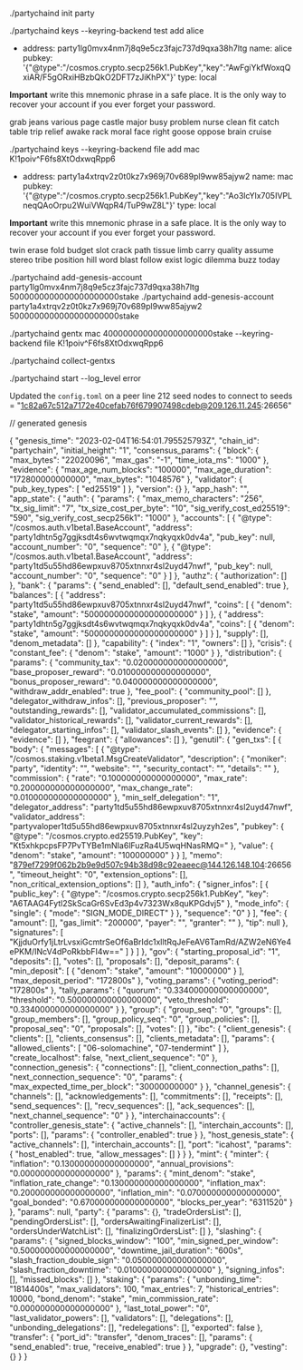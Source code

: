
./partychaind init party 

./partychaind keys --keyring-backend test add alice  

- address: party1lg0mvx4nm7j8q9e5cz3fajc737d9qxa38h7ltg
  name: alice
  pubkey: '{"@type":"/cosmos.crypto.secp256k1.PubKey","key":"AwFgiYkfWoxqQxiAR/F5gORxiHBzbQkO2DFT7zJiKhPX"}'
  type: local


**Important** write this mnemonic phrase in a safe place.
It is the only way to recover your account if you ever forget your password.

grab jeans various page castle major busy problem nurse clean fit catch table trip relief awake rack moral face right goose oppose brain cruise

./partychaind keys --keyring-backend file add mac  
K!1poiv^F6fs8XtOdxwqRpp6
- address: party1a4xtrqv2z0t0kz7x969j70v689pl9ww85ajyw2
  name: mac
  pubkey: '{"@type":"/cosmos.crypto.secp256k1.PubKey","key":"Ao3lcYlx705IVPLneqQAoOrpu2WuiVWqpR4/TuP9wZ8L"}'
  type: local


**Important** write this mnemonic phrase in a safe place.
It is the only way to recover your account if you ever forget your password.

twin erase fold budget slot crack path tissue limb carry quality assume stereo tribe position hill word blast follow exist logic dilemma buzz today


./partychaind add-genesis-account party1lg0mvx4nm7j8q9e5cz3fajc737d9qxa38h7ltg 5000000000000000000000stake 
./partychaind add-genesis-account party1a4xtrqv2z0t0kz7x969j70v689pl9ww85ajyw2 5000000000000000000000stake 

./partychaind gentx mac  4000000000000000000000stake  --keyring-backend file
K!1poiv^F6fs8XtOdxwqRpp6

./partychaind collect-gentxs

./partychaind start --log_level error

Updated the `config.toml` on a peer line 212 seed nodes to connect to 
seeds = "1c82a67c512a7172e40cefab76f679907498cdeb@209.126.11.245:26656"


// generated genesis 

{
  "genesis_time": "2023-02-04T16:54:01.795525793Z",
  "chain_id": "partychain",
  "initial_height": "1",
  "consensus_params": {
    "block": {
      "max_bytes": "22020096",
      "max_gas": "-1",
      "time_iota_ms": "1000"
    },
    "evidence": {
      "max_age_num_blocks": "100000",
      "max_age_duration": "172800000000000",
      "max_bytes": "1048576"
    },
    "validator": {
      "pub_key_types": [
        "ed25519"
      ]
    },
    "version": {}
  },
  "app_hash": "",
  "app_state": {
    "auth": {
      "params": {
        "max_memo_characters": "256",
        "tx_sig_limit": "7",
        "tx_size_cost_per_byte": "10",
        "sig_verify_cost_ed25519": "590",
        "sig_verify_cost_secp256k1": "1000"
      },
      "accounts": [
        {
          "@type": "/cosmos.auth.v1beta1.BaseAccount",
          "address": "party1dhtn5g7ggjksdt4s6wvtwqmqx7nqkyqxk0dv4a",
          "pub_key": null,
          "account_number": "0",
          "sequence": "0"
        },
        {
          "@type": "/cosmos.auth.v1beta1.BaseAccount",
          "address": "party1td5u55hd86ewpxuv8705xtnnxr4sl2uyd47nwf",
          "pub_key": null,
          "account_number": "0",
          "sequence": "0"
        }
      ]
    },
    "authz": {
      "authorization": []
    },
    "bank": {
      "params": {
        "send_enabled": [],
        "default_send_enabled": true
      },
      "balances": [
        {
          "address": "party1td5u55hd86ewpxuv8705xtnnxr4sl2uyd47nwf",
          "coins": [
            {
              "denom": "stake",
              "amount": "5000000000000000000000"
            }
          ]
        },
        {
          "address": "party1dhtn5g7ggjksdt4s6wvtwqmqx7nqkyqxk0dv4a",
          "coins": [
            {
              "denom": "stake",
              "amount": "5000000000000000000000"
            }
          ]
        }
      ],
      "supply": [],
      "denom_metadata": []
    },
    "capability": {
      "index": "1",
      "owners": []
    },
    "crisis": {
      "constant_fee": {
        "denom": "stake",
        "amount": "1000"
      }
    },
    "distribution": {
      "params": {
        "community_tax": "0.020000000000000000",
        "base_proposer_reward": "0.010000000000000000",
        "bonus_proposer_reward": "0.040000000000000000",
        "withdraw_addr_enabled": true
      },
      "fee_pool": {
        "community_pool": []
      },
      "delegator_withdraw_infos": [],
      "previous_proposer": "",
      "outstanding_rewards": [],
      "validator_accumulated_commissions": [],
      "validator_historical_rewards": [],
      "validator_current_rewards": [],
      "delegator_starting_infos": [],
      "validator_slash_events": []
    },
    "evidence": {
      "evidence": []
    },
    "feegrant": {
      "allowances": []
    },
    "genutil": {
      "gen_txs": [
        {
          "body": {
            "messages": [
              {
                "@type": "/cosmos.staking.v1beta1.MsgCreateValidator",
                "description": {
                  "moniker": "party",
                  "identity": "",
                  "website": "",
                  "security_contact": "",
                  "details": ""
                },
                "commission": {
                  "rate": "0.100000000000000000",
                  "max_rate": "0.200000000000000000",
                  "max_change_rate": "0.010000000000000000"
                },
                "min_self_delegation": "1",
                "delegator_address": "party1td5u55hd86ewpxuv8705xtnnxr4sl2uyd47nwf",
                "validator_address": "partyvaloper1td5u55hd86ewpxuv8705xtnnxr4sl2uyzyh2es",
                "pubkey": {
                  "@type": "/cosmos.crypto.ed25519.PubKey",
                  "key": "Kt5xhkpcpsFP7PvTYBe1mNIa6lFuzRa4U5wqHNasRMQ="
                },
                "value": {
                  "denom": "stake",
                  "amount": "100000000"
                }
              }
            ],
            "memo": "879ef7299f062b2b9e9d507c94b38d98c92eaeec@144.126.148.104:26656",
            "timeout_height": "0",
            "extension_options": [],
            "non_critical_extension_options": []
          },
          "auth_info": {
            "signer_infos": [
              {
                "public_key": {
                  "@type": "/cosmos.crypto.secp256k1.PubKey",
                  "key": "A6TAAG4Fytl2SkScaGr6SvEd3p4v7323Wx8quKPGdvj5"
                },
                "mode_info": {
                  "single": {
                    "mode": "SIGN_MODE_DIRECT"
                  }
                },
                "sequence": "0"
              }
            ],
            "fee": {
              "amount": [],
              "gas_limit": "200000",
              "payer": "",
              "granter": ""
            },
            "tip": null
          },
          "signatures": [
            "KjjduOrfy1jLtrLvsxiGcmtrSeOf6aBrIdc1xlltRqJeFeAV6TamRd/AZW2eN6Ye4ePKM/INcV4dPoRkbbFI4w=="
          ]
        }
      ]
    },
    "gov": {
      "starting_proposal_id": "1",
      "deposits": [],
      "votes": [],
      "proposals": [],
      "deposit_params": {
        "min_deposit": [
          {
            "denom": "stake",
            "amount": "10000000"
          }
        ],
        "max_deposit_period": "172800s"
      },
      "voting_params": {
        "voting_period": "172800s"
      },
      "tally_params": {
        "quorum": "0.334000000000000000",
        "threshold": "0.500000000000000000",
        "veto_threshold": "0.334000000000000000"
      }
    },
    "group": {
      "group_seq": "0",
      "groups": [],
      "group_members": [],
      "group_policy_seq": "0",
      "group_policies": [],
      "proposal_seq": "0",
      "proposals": [],
      "votes": []
    },
    "ibc": {
      "client_genesis": {
        "clients": [],
        "clients_consensus": [],
        "clients_metadata": [],
        "params": {
          "allowed_clients": [
            "06-solomachine",
            "07-tendermint"
          ]
        },
        "create_localhost": false,
        "next_client_sequence": "0"
      },
      "connection_genesis": {
        "connections": [],
        "client_connection_paths": [],
        "next_connection_sequence": "0",
        "params": {
          "max_expected_time_per_block": "30000000000"
        }
      },
      "channel_genesis": {
        "channels": [],
        "acknowledgements": [],
        "commitments": [],
        "receipts": [],
        "send_sequences": [],
        "recv_sequences": [],
        "ack_sequences": [],
        "next_channel_sequence": "0"
      }
    },
    "interchainaccounts": {
      "controller_genesis_state": {
        "active_channels": [],
        "interchain_accounts": [],
        "ports": [],
        "params": {
          "controller_enabled": true
        }
      },
      "host_genesis_state": {
        "active_channels": [],
        "interchain_accounts": [],
        "port": "icahost",
        "params": {
          "host_enabled": true,
          "allow_messages": []
        }
      }
    },
    "mint": {
      "minter": {
        "inflation": "0.130000000000000000",
        "annual_provisions": "0.000000000000000000"
      },
      "params": {
        "mint_denom": "stake",
        "inflation_rate_change": "0.130000000000000000",
        "inflation_max": "0.200000000000000000",
        "inflation_min": "0.070000000000000000",
        "goal_bonded": "0.670000000000000000",
        "blocks_per_year": "6311520"
      }
    },
    "params": null,
    "party": {
      "params": {},
      "tradeOrdersList": [],
      "pendingOrdersList": [],
      "ordersAwaitingFinalizerList": [],
      "ordersUnderWatchList": [],
      "finalizingOrdersList": []
    },
    "slashing": {
      "params": {
        "signed_blocks_window": "100",
        "min_signed_per_window": "0.500000000000000000",
        "downtime_jail_duration": "600s",
        "slash_fraction_double_sign": "0.050000000000000000",
        "slash_fraction_downtime": "0.010000000000000000"
      },
      "signing_infos": [],
      "missed_blocks": []
    },
    "staking": {
      "params": {
        "unbonding_time": "1814400s",
        "max_validators": 100,
        "max_entries": 7,
        "historical_entries": 10000,
        "bond_denom": "stake",
        "min_commission_rate": "0.000000000000000000"
      },
      "last_total_power": "0",
      "last_validator_powers": [],
      "validators": [],
      "delegations": [],
      "unbonding_delegations": [],
      "redelegations": [],
      "exported": false
    },
    "transfer": {
      "port_id": "transfer",
      "denom_traces": [],
      "params": {
        "send_enabled": true,
        "receive_enabled": true
      }
    },
    "upgrade": {},
    "vesting": {}
  }
}